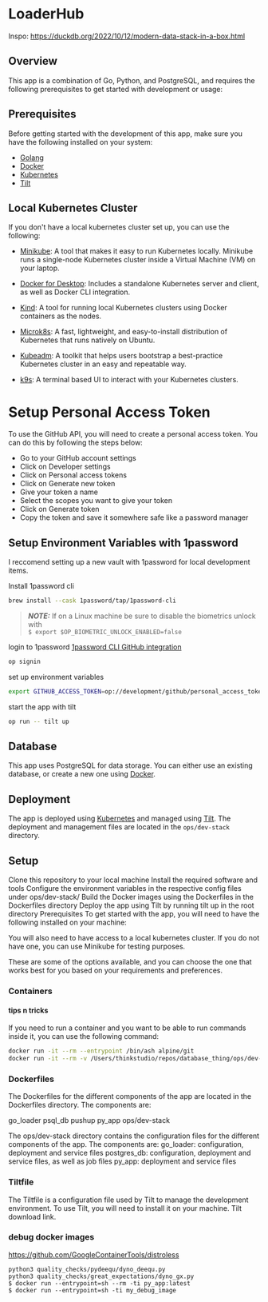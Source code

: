 # LoaderHub
Inspo:
https://duckdb.org/2022/10/12/modern-data-stack-in-a-box.html

## Overview
This app is a combination of Go, Python, and PostgreSQL, and requires the following prerequisites to get started with development or usage:

## Prerequisites
Before getting started with the development of this app, make sure you have the following installed on your system:
- [Golang](https://golang.org/doc/install)
- [Docker](https://docs.docker.com/get-docker/)
- [Kubernetes](https://kubernetes.io/docs/tasks/tools/install-kubectl/)
- [Tilt](https://docs.tilt.dev/install.html)

## Local Kubernetes Cluster
If you don't have a local kubernetes cluster set up, you can use the following:

- [Minikube](https://kubernetes.io/docs/tasks/tools/install-minikube/): A tool that makes it easy to run Kubernetes locally. Minikube runs a single-node Kubernetes cluster inside a Virtual Machine (VM) on your laptop.

- [Docker for Desktop](https://docs.docker.com/desktop/get-started/#kubernetes): Includes a standalone Kubernetes server and client, as well as Docker CLI integration.

- [Kind](https://kind.sigs.k8s.io/): A tool for running local Kubernetes clusters using Docker containers as the nodes.

- [Microk8s](https://microk8s.io/): A fast, lightweight, and easy-to-install distribution of Kubernetes that runs natively on Ubuntu.

- [Kubeadm](https://kubernetes.io/docs/reference/setup-tools/kubeadm/): A toolkit that helps users bootstrap a best-practice Kubernetes cluster in an easy and repeatable way.

- [k9s](https://k9scli.io/): A terminal based UI to interact with your Kubernetes clusters.

# Setup Personal Access Token
To use the GitHub API, you will need to create a personal access token. You can do this by following the steps below:
- Go to your GitHub account settings
- Click on Developer settings
- Click on Personal access tokens
- Click on Generate new token
- Give your token a name
- Select the scopes you want to give your token
- Click on Generate token
- Copy the token and save it somewhere safe like a password manager

## Setup Environment Variables with 1password
I reccomend setting up a new vault with 1password for local development items.

Install 1password cli
```bash 
brew install --cask 1password/tap/1password-cli
```
> **_NOTE:_**  If on a Linux machine be sure to disable the biometrics unlock with  
`$ export $OP_BIOMETRIC_UNLOCK_ENABLED=false`

login to 1password [1password CLI GitHub integration](https://developer.1password.com/docs/cli/shell-plugins/github/#step-1-create-a-github-personal-access-token)

```bash
op signin
```
set up environment variables

```bash 
export GITHUB_ACCESS_TOKEN=op://development/github/personal_access_token_dataworkflow
```
start the app with tilt

```bash
op run -- tilt up 
```

## Database
This app uses PostgreSQL for data storage. You can either use an existing database, or create a new one using [Docker](https://hub.docker.com/_/postgres).

## Deployment
The app is deployed using [Kubernetes](https://kubernetes.io/docs/concepts/workloads/controllers/deployment/) and managed using [Tilt](https://tilt.dev/docs/). The deployment and management files are located in the `ops/dev-stack` directory.

## Setup
Clone this repository to your local machine
Install the required software and tools
Configure the environment variables in the respective config files under ops/dev-stack/
Build the Docker images using the Dockerfiles in the Dockerfiles directory
Deploy the app using Tilt by running tilt up in the root directory
Prerequisites
To get started with the app, you will need to have the following installed on your machine:

You will also need to have access to a local kubernetes cluster. If you do not have one, you can use Minikube for testing purposes. 



These are some of the options available, and you can choose the one that works best for you based on your requirements and preferences.
### Containers
#### tips n tricks

If you need to run a container and you want to be able to run commands inside it, you can use the following command:

```sh
docker run -it --rm --entrypoint /bin/ash alpine/git
docker run -it --rm -v /Users/thinkstudio/repos/database_thing/ops/dev-stack/dbt/lakehouse_demo:/opt/venv/lakehouse_demo --entrypoint /bin/ash dbt
```

### Dockerfiles

The Dockerfiles for the different components of the app are located in the Dockerfiles directory. The components are:

go_loader
psql_db
pushup
py_app
ops/dev-stack

The ops/dev-stack directory contains the configuration files for the different components of the app. The components are:
go_loader: configuration, deployment and service files
postgres_db: configuration, deployment and service files, as well as job files
py_app: deployment and service files

#### 
### Tiltfile
The Tiltfile is a configuration file used by Tilt to manage the development environment. To use Tilt, you will need to install it on your machine. Tilt download link.

### debug docker images

https://github.com/GoogleContainerTools/distroless
```
python3 quality_checks/pydeequ/dyno_deequ.py
python3 quality_checks/great_expectations/dyno_gx.py
$ docker run --entrypoint=sh --rm -ti py_app:latest
$ docker run --entrypoint=sh -ti my_debug_image
```